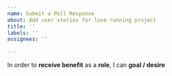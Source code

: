 ```yaml
---
name: Submit a Poll Response
about: Add user stories for love running project
title: ''
labels: ''
assignees: ''

---
```


In order to **receive benefit** as a **role**, I can **goal / desire**
